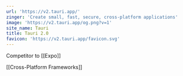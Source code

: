 ```yaml
---
url: 'https://v2.tauri.app/'
zinger: 'Create small, fast, secure, cross-platform applications'
image: 'https://v2.tauri.app/og.png?v=1'
site_name: Tauri
title: Tauri 2.0
favicon: 'https://v2.tauri.app/favicon.svg'
---
```

Competitor to [[Expo]]

[[Cross-Platform Frameworks]]
